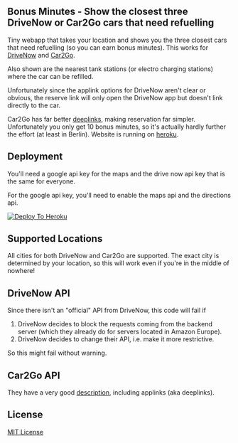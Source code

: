 Bonus Minutes - Show the closest three DriveNow or Car2Go cars that need refuelling
---

Tiny webapp that takes your location and shows you the three closest
cars that need refuelling (so you can earn bonus minutes). This works for
[DriveNow](https://dnbm.herokuapp.com/cars?csc=dnw) and
[Car2Go](https://dnbm.herokuapp.com/cars?csc=ctg).

Also shown are the nearest tank stations (or electro charging stations)
where the car can be refilled.

Unfortunately since the applink options for DriveNow aren't clear or
obvious, the reserve link will only open the DriveNow app but doesn't
link directly to the car.

Car2Go has far better [deeplinks](https://github.com/car2go/openAPI/wiki/Deeplinks-to-car2go-app), making
reservation far simpler. Unfortunately you only get 10 bonus minutes,
so it's actually hardly further the effort (at least in Berlin).
Website is running on [heroku](https://dnbm.herokuapp.com).

Deployment
---

You'll need a google api key for the maps and the drive now api key that
is the same for everyone.

For the google api key, you'll need to enable the maps api and the
directions api.

[![Deploy To Heroku](https://www.herokucdn.com/deploy/button.png)](https://heroku.com/deploy?template=https://github.com/gorenje/drivenow)

Supported Locations
---

All cities for both DriveNow and Car2Go are supported. The exact city is
determined by your location, so this will work even if you're in the
middle of nowhere!

DriveNow API
---

Since there isn't an "official" API from DriveNow, this code will fail if

1. DriveNow decides to block the requests coming from the backend server (which they already do for servers located in Amazon Europe).
2. DriveNow decides to change their API, i.e. make it more restrictive.

So this might fail without warning.

Car2Go API
---

They have a very good [description](https://github.com/car2go/openAPI),
including applinks (aka deeplinks).

License
---

[MIT License](https://opensource.org/licenses/MIT)
